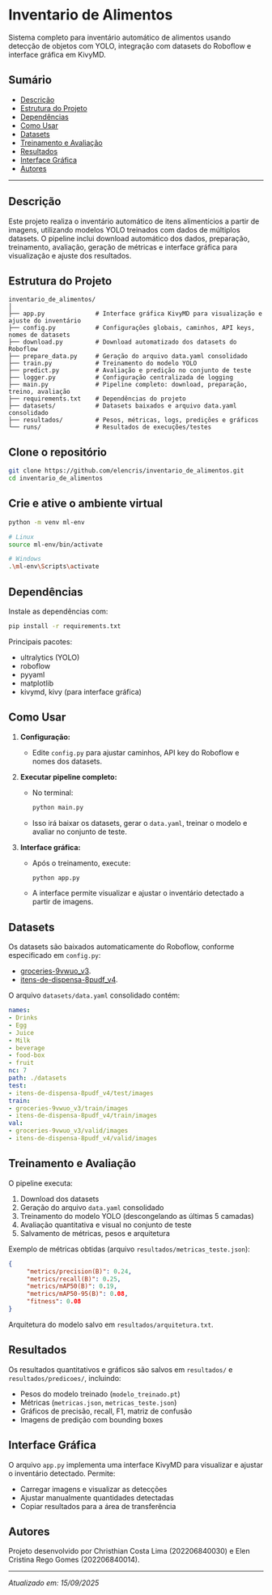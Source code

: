 ﻿
# Inventario de Alimentos

Sistema completo para inventário automático de alimentos usando detecção de objetos com YOLO, integração com datasets do Roboflow e interface gráfica em KivyMD.

## Sumário
- [Descrição](#descrição)
- [Estrutura do Projeto](#estrutura-do-projeto)
- [Dependências](#dependências)
- [Como Usar](#como-usar)
- [Datasets](#datasets)
- [Treinamento e Avaliação](#treinamento-e-avaliação)
- [Resultados](#resultados)
- [Interface Gráfica](#interface-gráfica)
- [Autores](#autores)

---

## Descrição
Este projeto realiza o inventário automático de itens alimentícios a partir de imagens, utilizando modelos YOLO treinados com dados de múltiplos datasets. O pipeline inclui download automático dos dados, preparação, treinamento, avaliação, geração de métricas e interface gráfica para visualização e ajuste dos resultados.

## Estrutura do Projeto

```
inventario_de_alimentos/
│
├── app.py              # Interface gráfica KivyMD para visualização e ajuste do inventário
├── config.py           # Configurações globais, caminhos, API keys, nomes de datasets
├── download.py         # Download automatizado dos datasets do Roboflow
├── prepare_data.py     # Geração do arquivo data.yaml consolidado
├── train.py            # Treinamento do modelo YOLO
├── predict.py          # Avaliação e predição no conjunto de teste
├── logger.py           # Configuração centralizada de logging
├── main.py             # Pipeline completo: download, preparação, treino, avaliação
├── requirements.txt    # Dependências do projeto
├── datasets/           # Datasets baixados e arquivo data.yaml consolidado
├── resultados/         # Pesos, métricas, logs, predições e gráficos
└── runs/               # Resultados de execuções/testes
```

## Clone o repositório

```bash
git clone https://github.com/elencris/inventario_de_alimentos.git
cd inventario_de_alimentos
```


## Crie e ative o ambiente virtual

```bash
python -m venv ml-env

# Linux
source ml-env/bin/activate

# Windows
.\ml-env\Scripts\activate
```

## Dependências
Instale as dependências com:

```bash
pip install -r requirements.txt
```

Principais pacotes:
- ultralytics (YOLO)
- roboflow
- pyyaml
- matplotlib
- kivymd, kivy (para interface gráfica)

## Como Usar

1. **Configuração:**
	- Edite `config.py` para ajustar caminhos, API key do Roboflow e nomes dos datasets.

2. **Executar pipeline completo:**
	- No terminal:
	  ```bash
	  python main.py
	  ```
	- Isso irá baixar os datasets, gerar o `data.yaml`, treinar o modelo e avaliar no conjunto de teste.

3. **Interface gráfica:**
	- Após o treinamento, execute:
	  ```bash
	  python app.py
	  ```
	- A interface permite visualizar e ajustar o inventário detectado a partir de imagens.

## Datasets

Os datasets são baixados automaticamente do Roboflow, conforme especificado em `config.py`:

- [groceries-9vwuo_v3](https://universe.roboflow.com/identvintern/groceries-9vwuo).
- [itens-de-dispensa-8pudf_v4](https://app.roboflow.com/ic-rfkuy/itens-de-dispensa-8pudf/4).

O arquivo `datasets/data.yaml` consolidado contém:

```yaml
names:
- Drinks
- Egg
- Juice
- Milk
- beverage
- food-box
- fruit
nc: 7
path: ./datasets
test:
- itens-de-dispensa-8pudf_v4/test/images
train:
- groceries-9vwuo_v3/train/images
- itens-de-dispensa-8pudf_v4/train/images
val:
- groceries-9vwuo_v3/valid/images
- itens-de-dispensa-8pudf_v4/valid/images
```

## Treinamento e Avaliação

O pipeline executa:
1. Download dos datasets
2. Geração do arquivo `data.yaml` consolidado
3. Treinamento do modelo YOLO (descongelando as últimas 5 camadas)
4. Avaliação quantitativa e visual no conjunto de teste
5. Salvamento de métricas, pesos e arquitetura

Exemplo de métricas obtidas (arquivo `resultados/metricas_teste.json`):

```json
{
	 "metrics/precision(B)": 0.24,
	 "metrics/recall(B)": 0.25,
	 "metrics/mAP50(B)": 0.19,
	 "metrics/mAP50-95(B)": 0.08,
	 "fitness": 0.08
}
```

Arquitetura do modelo salvo em `resultados/arquitetura.txt`.

## Resultados

Os resultados quantitativos e gráficos são salvos em `resultados/` e `resultados/predicoes/`, incluindo:
- Pesos do modelo treinado (`modelo_treinado.pt`)
- Métricas (`metricas.json`, `metricas_teste.json`)
- Gráficos de precisão, recall, F1, matriz de confusão
- Imagens de predição com bounding boxes

## Interface Gráfica

O arquivo `app.py` implementa uma interface KivyMD para visualizar e ajustar o inventário detectado. Permite:
- Carregar imagens e visualizar as detecções
- Ajustar manualmente quantidades detectadas
- Copiar resultados para a área de transferência

## Autores

Projeto desenvolvido por Christhian Costa Lima (202206840030) e Elen Cristina Rego Gomes (202206840014).

---
*Atualizado em: 15/09/2025*




